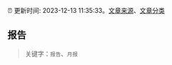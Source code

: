 :alarm_clock: 更新时间: 2023-12-13 11:35:33。[文章来源](/README.md)、[文章分类](/TAGS.md)

## 报告


> 关键字：`报告`、`月报`



